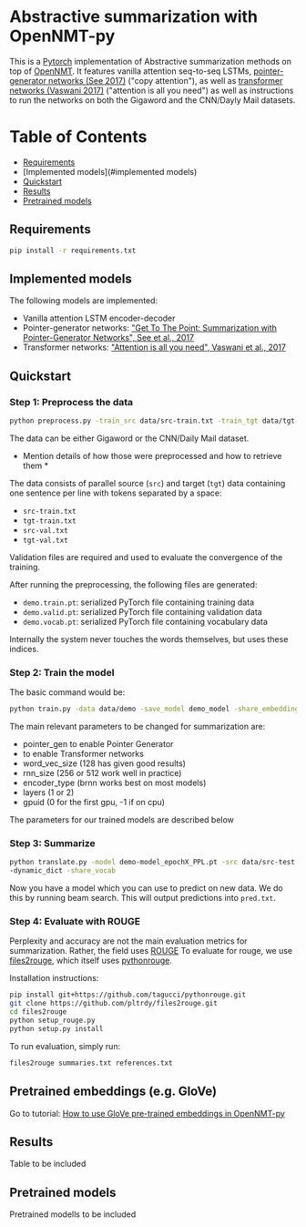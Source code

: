 # Abstractive summarization with OpenNMT-py

This is a [Pytorch](https://github.com/pytorch/pytorch)
implementation of Abstractive summarization methods on top
of [OpenNMT](https://github.com/OpenNMT/OpenNMT). It features vanilla attention seq-to-seq LSTMs,
[pointer-generator networks (See 2017)](https://arxiv.org/abs/1704.04368) ("copy attention"),
as well as [transformer networks  (Vaswani 2017)](https://arxiv.org/pdf/1706.03762.pdf)  ("attention is all you need")
as well as instructions to run the networks on both the Gigaword and the CNN/Dayly Mail datasets.


Table of Contents
=================

  * [Requirements](#requirements)
  * [Implemented models](#implemented models)
  * [Quickstart](#quickstart)
  * [Results](#results)
  * [Pretrained models](#models)

## Requirements

```bash
pip install -r requirements.txt
```

## Implemented models

The following models are implemented:

- Vanilla attention LSTM encoder-decoder
- Pointer-generator networks: ["Get To The Point: Summarization with Pointer-Generator Networks",
  See et al., 2017](http://arxiv.org/abs/1704.04368)
- Transformer networks: ["Attention is all you need", Vaswani et al., 2017](https://arxiv.org/pdf/1706.03762)

## Quickstart

### Step 1: Preprocess the data

```bash
python preprocess.py -train_src data/src-train.txt -train_tgt data/tgt-train.txt -valid_src data/src-val.txt -valid_tgt data/tgt-val.txt -save_data data/demo -share_vocab -dynamic_dict -src_vocab_size 50000
```

The data can be either Gigaword or the CNN/Daily Mail dataset.
* Mention details of how those were preprocessed and how to retrieve them *

The data consists of parallel source (`src`) and target (`tgt`) data containing one sentence per line with tokens separated by a space:

* `src-train.txt`
* `tgt-train.txt`
* `src-val.txt`
* `tgt-val.txt`

Validation files are required and used to evaluate the convergence of the training.

After running the preprocessing, the following files are generated:

* `demo.train.pt`: serialized PyTorch file containing training data
* `demo.valid.pt`: serialized PyTorch file containing validation data
* `demo.vocab.pt`: serialized PyTorch file containing vocabulary data


Internally the system never touches the words themselves, but uses these indices.

### Step 2: Train the model

The basic command would be:

```bash
python train.py -data data/demo -save_model demo_model -share_embeddings
```

The main relevant parameters to be changed for summarization are:

* pointer\_gen to enable Pointer Generator
* to enable Transformer networks
* word\_vec\_size (128 has given good results)
* rnn\_size (256 or 512 work well in practice)
* encoder\_type (brnn works best on most models)
* layers (1 or 2)
* gpuid (0 for the first gpu, -1 if on cpu)

The parameters for our trained models are described below

### Step 3: Summarize

```bash
python translate.py -model demo-model_epochX_PPL.pt -src data/src-test.txt -o output_pred.txt -replace_unk -beam_size 10
-dynamic_dict -share_vocab
```

Now you have a model which you can use to predict on new data. We do this by running beam search. This will output predictions into `pred.txt`.

### Step 4: Evaluate with ROUGE

Perplexity and accuracy are not the main evaluation metrics for summarization. Rather, the field uses
[ROUGE](https://en.wikipedia.org/wiki/ROUGE_(metric))
To evaluate for rouge, we use [files2rouge](https://github.com/pltrdy/files2rouge), which itself uses
[pythonrouge](https://github.com/tagucci/pythonrouge).

Installation instructions:

```bash
pip install git+https://github.com/tagucci/pythonrouge.git
git clone https://github.com/pltrdy/files2rouge.git
cd files2rouge
python setup_rouge.py
python setup.py install
```

To run evaluation, simply run:
```bash
files2rouge summaries.txt references.txt
```
## Pretrained embeddings (e.g. GloVe)

Go to tutorial: [How to use GloVe pre-trained embeddings in OpenNMT-py](http://forum.opennmt.net/t/how-to-use-glove-pre-trained-embeddings-in-opennmt-py/1011)


## Results

Table to be included

## Pretrained models

Pretrained modells to be included
